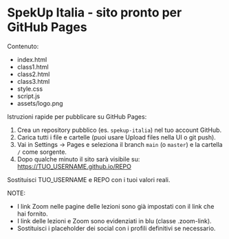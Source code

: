 # SpekUp Italia - sito pronto per GitHub Pages

Contenuto:
- index.html
- class1.html
- class2.html
- class3.html
- style.css
- script.js
- assets/logo.png

Istruzioni rapide per pubblicare su GitHub Pages:
1. Crea un repository pubblico (es. `spekup-italia`) nel tuo account GitHub.
2. Carica tutti i file e cartelle (puoi usare Upload files nella UI o git push).
3. Vai in Settings → Pages e seleziona il branch `main` (o `master`) e la cartella `/` come sorgente.
4. Dopo qualche minuto il sito sarà visibile su: https://TUO_USERNAME.github.io/REPO

Sostituisci TUO_USERNAME e REPO con i tuoi valori reali.

NOTE:
- I link Zoom nelle pagine delle lezioni sono già impostati con il link che hai fornito.
- I link delle lezioni e Zoom sono evidenziati in blu (classe .zoom-link).
- Sostituisci i placeholder dei social con i profili definitivi se necessario.

